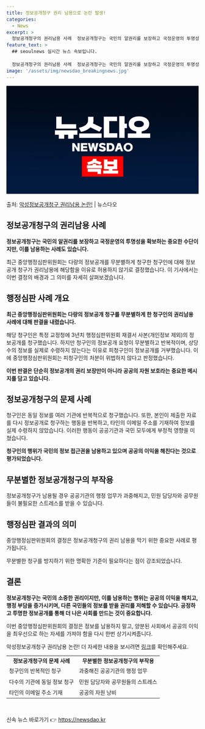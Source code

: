 ```yaml
---
title: 정보공개청구 권리 남용으로 논란 발생!
categories:
  - News
excerpt: >
  정보공개청구의 권리남용 사례  정보공개청구는 국민의 알권리를 보장하고 국정운영의 투명성을 확보하는 중요한 수…
feature_text: >
  ## seoulnews 실시간 뉴스 속보입니다.

  정보공개청구의 권리남용 사례  정보공개청구는 국민의 알권리를 보장하고 국정운영의 투명성을 확보하는 중요한 수…
image: '/assets/img/newsdao_breakingnews.jpg'
---
```


![뉴스다오 속보](/assets/img/newsdao_breakingnews.jpg)

<p>출처: <a href="https://newsdao.kr/4387" rel="dofollow">악성정보공개청구 권리남용 논란!</a> | 뉴스다오</p>

<h2 data-ke-size="size26">정보공개청구의 권리남용 사례</h2>
<p data-ke-size="size16"><b>정보공개청구는 국민의 알권리를 보장하고 국정운영의 투명성을 확보하는 중요한 수단이지만, 이를 남용하는 사례도 있습니다.</b></p>
<p data-ke-size="size16">최근 중앙행정심판위원회는 다량의 정보공개를 무분별하게 청구한 청구인에 대해 정보공개 청구가 권리남용에 해당함을 이유로 허용하지 않기로 결정했습니다. 이 기사에서는 이번 결정의 배경과 그 의미를 자세히 살펴보겠습니다.</p>

<h2 data-ke-size="size26">행정심판 사례 개요</h2>
<p data-ke-size="size16"><b>최근 중앙행정심판위원회는 다량의 정보공개 청구를 무분별하게 한 청구인의 권리남용 사례에 대해 판결을 내렸습니다.</b></p>
<p data-ke-size="size16">해당 청구인은 특정 교정청에 3년치 행정심판위원회 재결서 사본(개인정보 제외)의 정보공개를 청구했습니다. 하지만 청구인의 정보공개 요청이 무분별하고 반복적이며, 상당수의 정보를 실제로 수령하지 않는다는 이유로 피청구인이 정보공개를 거부했습니다. 이에 중앙행정심판위원회는 피청구인의 처분이 위법하지 않다고 판정했습니다.</p>

<p data-ke-size="size16"><b>이번 판결은 단순히 정보공개의 권리 보장만이 아니라 공공의 자원 보호라는 중요한 메시지를 담고 있습니다.</b></p>

<h2 data-ke-size="size26">정보공개청구의 문제 사례</h2>
<p data-ke-size="size16">청구인은 동일 정보를 여러 기관에 반복적으로 청구했습니다. 또한, 본인이 제출한 자료를 다시 정보공개로 청구하는 행동을 반복하고, 타인의 이메일 주소를 기재하여 정보를 실제 수령하지 않았습니다. 이러한 행동이 공공기관과 국민 모두에게 부정적 영향을 미쳤습니다.</p>

<p data-ke-size="size16"><b>청구인의 행위가 국민의 정보 접근권을 남용하고 있으며 공공의 이익을 해친다는 것으로 평가되었습니다.</b></p>

<h2 data-ke-size="size26">무분별한 정보공개청구의 부작용</h2>
<p data-ke-size="size16">정보공개청구가 남용될 경우 공공기관의 행정 업무가 과중해지고, 민원 담당자와 공무원들이 불필요한 스트레스를 받을 수 있습니다.</p>

<h2 data-ke-size="size26">행정심판 결과의 의미</h2>
<p data-ke-size="size16">중앙행정심판위원회의 결정은 정보공개청구의 권리 남용을 막기 위한 중요한 사례로 평가됩니다.</p>
<p data-ke-size="size16">무분별한 청구를 방지하기 위한 명확한 기준이 필요하다는 점이 강조되었습니다.</p>

<h2 data-ke-size="size26">결론</h2>
<p data-ke-size="size16"><b>정보공개청구는 국민의 소중한 권리이지만, 이를 남용하는 행위는 공공의 이익을 해치고, 행정 부담을 증가시키며, 다른 국민들의 정보를 받을 권리를 저해할 수 있습니다. 공정하고 투명한 정보공개를 통해 더 나은 사회를 만드는 것이 중요합니다.</b></p>

<p data-ke-size="size16">이번 중앙행정심판위원회의 결정은 정보를 남용하지 말고, 양분된 사회에서 공공의 이익을 최우선으로 하는 자세를 가져야 함을 다시 한번 상기시켜줍니다.</p>

<p data-ke-size="size16">악성정보공개청구 권리남용 논란! 더 자세한 내용을 보시려면 <a href="https://newsdao.kr/4387">링크</a>를 확인해주세요.</p>

<table>
    <tbody>
        <tr>
            <td style="text-align: center; height: 17px;"><b>정보공개청구의 문제 사례</b></td>
            <td style="text-align: center; height: 17px;"><b>무분별한 정보공개청구의 부작용</b></td>
        </tr>
        <tr>
            <td style="height: 23px;">청구인의 반복적인 청구</td>
            <td style="height: 23px;">과중해진 공공기관의 행정 업무</td>
        </tr>
        <tr>
            <td style="height: 23px;">다수의 기관에 동일 정보 청구</td>
            <td style="height: 23px;">민원 담당자와 공무원들의 스트레스</td>
        </tr>
        <tr>
            <td style="height: 23px;">타인의 이메일 주소 기재</td>
            <td style="height: 23px;">공공의 자원 낭비</td>
        </tr>
    </tbody>
</table>
<p data-ke-size="size16">&nbsp;</p> 

신속 뉴스 바로가기 👉 <a href="https://newsdao.kr" rel="dofollow">https://newsdao.kr</a>


